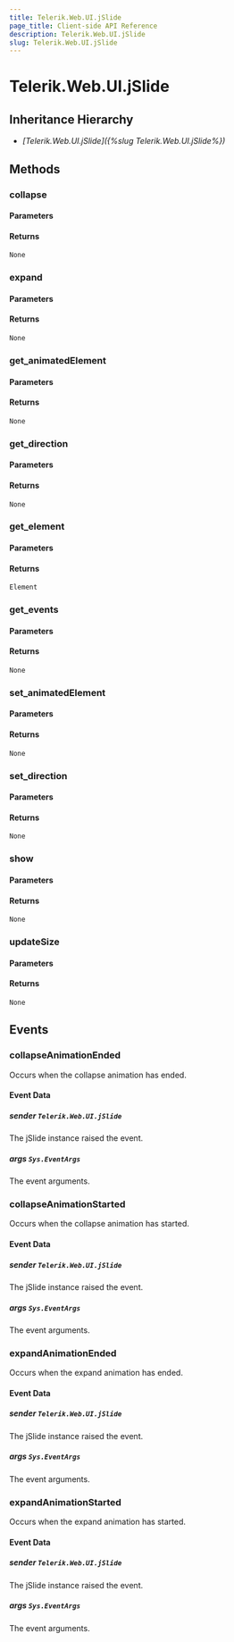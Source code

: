 ```yaml
---
title: Telerik.Web.UI.jSlide
page_title: Client-side API Reference
description: Telerik.Web.UI.jSlide
slug: Telerik.Web.UI.jSlide
---
```


# Telerik.Web.UI.jSlide 

## Inheritance Hierarchy

* *[Telerik.Web.UI.jSlide]({%slug Telerik.Web.UI.jSlide%})*


## Methods

###  collapse

#### Parameters

#### Returns

`None` 

### expand

#### Parameters

#### Returns

`None` 

### get_animatedElement

#### Parameters

#### Returns

`None` 

### get_direction

#### Parameters

#### Returns

`None` 

### get_element

#### Parameters

#### Returns

`Element` 

### get_events

#### Parameters

#### Returns

`None` 

### set_animatedElement

#### Parameters

#### Returns

`None` 

### set_direction

#### Parameters

#### Returns

`None` 

### show

#### Parameters

#### Returns

`None` 

### updateSize

#### Parameters

#### Returns

`None` 


## Events

### collapseAnimationEnded

Occurs when the collapse animation has ended. 

#### Event Data

##### sender `Telerik.Web.UI.jSlide`

The jSlide instance raised the event.

##### args `Sys.EventArgs`

The event arguments.

### collapseAnimationStarted

Occurs when the collapse animation has started. 

#### Event Data

##### sender `Telerik.Web.UI.jSlide`

The jSlide instance raised the event.

##### args `Sys.EventArgs`

The event arguments.

### expandAnimationEnded

Occurs when the expand animation has ended. 

#### Event Data

##### sender `Telerik.Web.UI.jSlide`

The jSlide instance raised the event.

##### args `Sys.EventArgs`

The event arguments.

### expandAnimationStarted

Occurs when the expand animation has started. 

#### Event Data

##### sender `Telerik.Web.UI.jSlide`

The jSlide instance raised the event.

##### args `Sys.EventArgs`

The event arguments.

